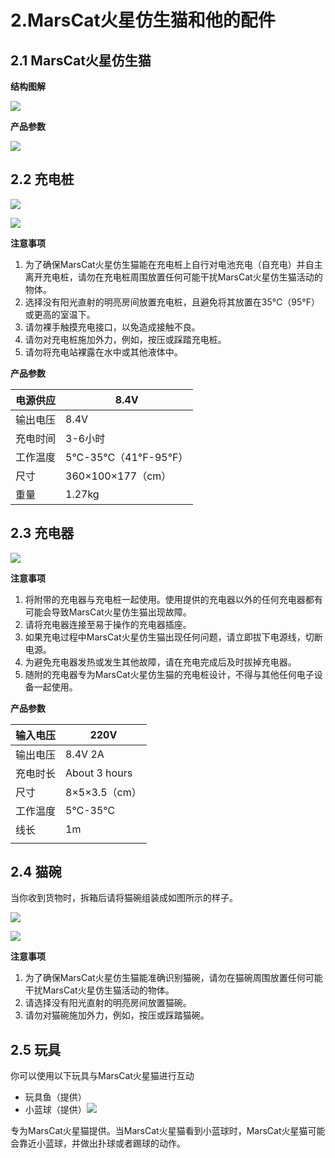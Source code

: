 # 2.MarsCat火星仿生猫和他的配件

## 2.1 MarsCat火星仿生猫

**结构图解**

![](..\image\MarsCat_demo\1619491081944.png)

**产品参数**

![](..\image\MarsCat_demo\1619491122020.png)

## 2.2 充电桩

![](..\image\MarsCat_demo\1619491140418.png)

![](image/2-MarsCat-and-accessories/1622702636376.png)

**注意事项**

1. 为了确保MarsCat火星仿生猫能在充电桩上自行对电池充电（自充电）并自主离开充电桩，请勿在充电桩周围放置任何可能干扰MarsCat火星仿生猫活动的物体。
2. 选择没有阳光直射的明亮房间放置充电桩，且避免将其放置在35°C（95°F）或更高的室温下。
3. 请勿裸手触摸充电接口，以免造成接触不良。
4. 请勿对充电桩施加外力，例如，按压或踩踏充电桩。
5. 请勿将充电站裸露在水中或其他液体中。

**产品参数**

| 电源供应 | 8.4V                      |
| -------- | ------------------------- |
| 输出电压 | 8.4V                      |
| 充电时间 | 3-6小时                   |
| 工作温度 | 5°C-35°C（41°F-95°F） |
| 尺寸     | 360×100×177（cm）       |
| 重量     | 1.27kg                    |

## 2.3 充电器

![](image/2-MarsCat-and-accessories/1622702656166.png)

**注意事项**

1. 将附带的充电器与充电桩一起使用。使用提供的充电器以外的任何充电器都有可能会导致MarsCat火星仿生猫出现故障。
2. 请将充电器连接至易于操作的充电器插座。
3. 如果充电过程中MarsCat火星仿生猫出现任何问题，请立即拔下电源线，切断电源。
4. 为避免充电器发热或发生其他故障，请在充电完成后及时拔掉充电器。
5. 随附的充电器专为MarsCat火星仿生猫的充电桩设计，不得与其他任何电子设备一起使用。

**产品参数**

| 输入电压 | 220V            |
| -------- | --------------- |
| 输出电压 | 8.4V 2A         |
| 充电时长 | About 3 hours   |
| 尺寸     | 8×5×3.5（cm） |
| 工作温度 | 5℃-35℃        |
| 线长     | 1m              |
|          |                 |

## 2.4 猫碗

当你收到货物时，拆箱后请将猫碗组装成如图所示的样子。

![](image/2-MarsCat-and-accessories/1622779249743.png)

![](image/2-MarsCat-and-accessories/1622702678275.png)

**注意事项**

1. 为了确保MarsCat火星仿生猫能准确识别猫碗，请勿在猫碗周围放置任何可能干扰MarsCat火星仿生猫活动的物体。
2. 请选择没有阳光直射的明亮房间放置猫碗。
3. 请勿对猫碗施加外力，例如，按压或踩踏猫碗。

## 2.5 玩具

你可以使用以下玩具与MarsCat火星猫进行互动

- 玩具鱼（提供）
- 小蓝球（提供）![](image/2-MarsCat-and-accessories/1622702772402.png)

专为MarsCat火星猫提供。当MarsCat火星猫看到小蓝球时，MarsCat火星猫可能会靠近小蓝球，并做出扑球或者踢球的动作。
